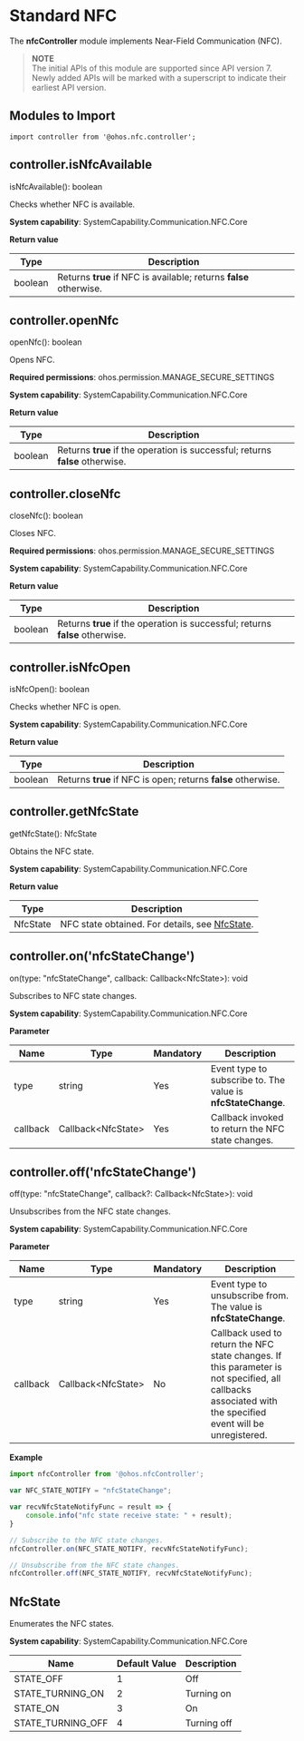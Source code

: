 # Standard NFC

The **nfcController** module implements Near-Field Communication (NFC).

> **NOTE**<br>
> The initial APIs of this module are supported since API version 7. Newly added APIs will be marked with a superscript to indicate their earliest API version.


## **Modules to Import**

```
import controller from '@ohos.nfc.controller';
```


## controller.isNfcAvailable

isNfcAvailable(): boolean

Checks whether NFC is available.

**System capability**: SystemCapability.Communication.NFC.Core

**Return value**

| **Type**| **Description**|
| -------- | -------- |
| boolean | Returns **true** if NFC is available; returns **false** otherwise.|


## controller.openNfc

openNfc(): boolean

Opens NFC.

**Required permissions**: ohos.permission.MANAGE_SECURE_SETTINGS

**System capability**: SystemCapability.Communication.NFC.Core

**Return value**

| **Type**| **Description**|
| -------- | -------- |
| boolean | Returns **true** if the operation is successful; returns **false** otherwise. |

## controller.closeNfc

closeNfc(): boolean

Closes NFC.

**Required permissions**: ohos.permission.MANAGE_SECURE_SETTINGS

**System capability**: SystemCapability.Communication.NFC.Core

**Return value**

| **Type**| **Description**                                   |
| -------- | ------------------------------------------- |
| boolean  | Returns **true** if the operation is successful; returns **false** otherwise.|

## controller.isNfcOpen

isNfcOpen(): boolean

Checks whether NFC is open.

**System capability**: SystemCapability.Communication.NFC.Core

**Return value**

| **Type**| **Description**                           |
| -------- | ----------------------------------- |
| boolean  | Returns **true** if NFC is open; returns **false** otherwise.|

## controller.getNfcState

getNfcState(): NfcState

Obtains the NFC state.

**System capability**: SystemCapability.Communication.NFC.Core

**Return value**

| **Type**| **Description**              |
| -------- | ---------------------- |
| NfcState | NFC state obtained. For details, see [NfcState](#nfcstate).|

## controller.on('nfcStateChange')

on(type: "nfcStateChange", callback: Callback&lt;NfcState&gt;): void

Subscribes to NFC state changes.

**System capability**: SystemCapability.Communication.NFC.Core

**Parameter**
  
  | **Name**| **Type**| **Mandatory**| **Description**|
  | -------- | -------- | -------- | -------- |
  | type | string | Yes| Event type to subscribe to. The value is **nfcStateChange**.|
  | callback | Callback&lt;NfcState&gt; | Yes| Callback invoked to return the NFC state changes.|



## controller.off('nfcStateChange')

off(type: "nfcStateChange", callback?: Callback&lt;NfcState&gt;): void

Unsubscribes from the NFC state changes.

**System capability**: SystemCapability.Communication.NFC.Core

**Parameter**
  
  | **Name**| **Type**| **Mandatory**| **Description**|
  | -------- | -------- | -------- | -------- |
  | type | string | Yes| Event type to unsubscribe from. The value is **nfcStateChange**.|
| callback | Callback&lt;NfcState&gt; | No| Callback used to return the NFC state changes. If this parameter is not specified, all callbacks associated with the specified event will be unregistered.|
  
**Example**

  ```js
  import nfcController from '@ohos.nfcController';
  
  var NFC_STATE_NOTIFY = "nfcStateChange";
  
  var recvNfcStateNotifyFunc = result => {
      console.info("nfc state receive state: " + result);
  }
  
  // Subscribe to the NFC state changes.
  nfcController.on(NFC_STATE_NOTIFY, recvNfcStateNotifyFunc);
  
  // Unsubscribe from the NFC state changes.
  nfcController.off(NFC_STATE_NOTIFY, recvNfcStateNotifyFunc);
  ```

## NfcState

Enumerates the NFC states.

**System capability**: SystemCapability.Communication.NFC.Core

| Name| Default Value| Description|
| -------- | -------- | -------- |
| STATE_OFF | 1 | Off|
| STATE_TURNING_ON | 2 | Turning on|
| STATE_ON | 3      | On|
| STATE_TURNING_OFF | 4      | Turning off|
